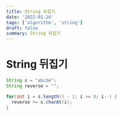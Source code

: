 ```yaml
---
title: String 뒤집기
date: '2022-01-26'
tags: ['algorithm', 'string']
draft: false
summary: String 뒤집기
---
```


# String 뒤집기

```java
String s = "abcde";
String reverse = "";

for(int i = s.length() - 1; i >= 0; i--) {
  reverse += s.charAt(i);
}
```
